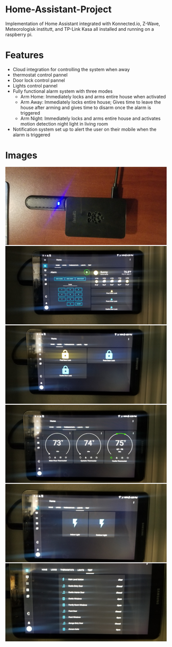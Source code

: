 # Home-Assistant-Project
Implementation of Home Assistant integrated with Konnected.io, Z-Wave, Meteorologisk institutt, and TP-Link Kasa all installed and running on a raspberry pi.
# Features
- Cloud integration for controlling the system when away
- thermostat control pannel
- Door lock control pannel
- Lights control pannel
- Fully functional alarm system with three modes
  - Arm Home: Immediately locks and arms entire house when activated 
  - Arm Away: Immediately locks entire house; Gives time to leave the house after arming and gives time to disarm once the alarm is triggered
  - Arm Night: Immediately locks and arms entire house and activates motion detection night light in living room
- Notification system set up to alert the user on their mobile when the alarm is triggered

# Images
![Pi](https://github.com/AlecVosika/Home-Assistant-Project/blob/master/Images/Pi.jpg)
![UI1](https://github.com/AlecVosika/Home-Assistant-Project/blob/master/Images/UI1.jpg)
![UI2](https://github.com/AlecVosika/Home-Assistant-Project/blob/master/Images/UI2.jpg)
![UI3](https://github.com/AlecVosika/Home-Assistant-Project/blob/master/Images/UI3.jpg)
![UI4](https://github.com/AlecVosika/Home-Assistant-Project/blob/master/Images/UI4.jpg)
![UI5](https://github.com/AlecVosika/Home-Assistant-Project/blob/master/Images/UI5.jpg)


